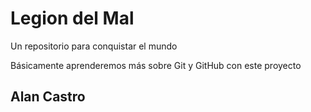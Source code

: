 # Legion del Mal
Un repositorio para conquistar el mundo

Básicamente aprenderemos más sobre Git y GitHub con este proyecto

## Alan Castro